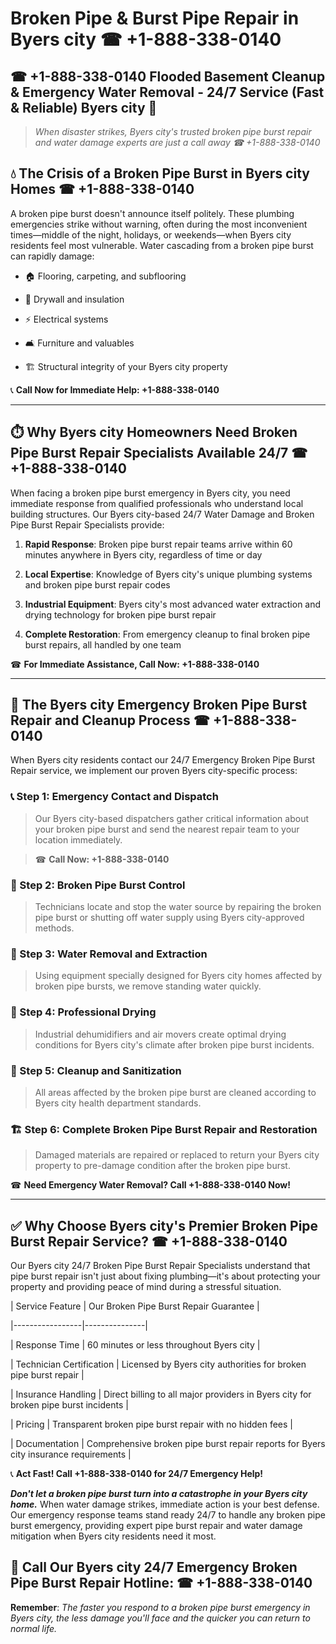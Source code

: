 # Broken Pipe & Burst Pipe Repair in Byers city ☎ +1-888-338-0140  
## ☎ +1-888-338-0140 Flooded Basement Cleanup & Emergency Water Removal - 24/7 Service (Fast & Reliable) Byers city 🚨  

> *When disaster strikes, Byers city's trusted broken pipe burst repair and water damage experts are just a call away ☎ +1-888-338-0140*  

## 💧 The Crisis of a Broken Pipe Burst in Byers city Homes ☎ +1-888-338-0140  

A broken pipe burst doesn't announce itself politely. These plumbing emergencies strike without warning, often during the most inconvenient times—middle of the night, holidays, or weekends—when Byers city residents feel most vulnerable. Water cascading from a broken pipe burst can rapidly damage:  

* 🏠 Flooring, carpeting, and subflooring  
* 🧱 Drywall and insulation  
* ⚡ Electrical systems  
* 🛋️ Furniture and valuables  
* 🏗️ Structural integrity of your Byers city property  

📞 **Call Now for Immediate Help: +1-888-338-0140**  

---  

## ⏱️ Why Byers city Homeowners Need Broken Pipe Burst Repair Specialists Available 24/7 ☎ +1-888-338-0140  

When facing a broken pipe burst emergency in Byers city, you need immediate response from qualified professionals who understand local building structures. Our Byers city-based 24/7 Water Damage and Broken Pipe Burst Repair Specialists provide:  

1. **Rapid Response**: Broken pipe burst repair teams arrive within 60 minutes anywhere in Byers city, regardless of time or day  
2. **Local Expertise**: Knowledge of Byers city's unique plumbing systems and broken pipe burst repair codes  
3. **Industrial Equipment**: Byers city's most advanced water extraction and drying technology for broken pipe burst repair  
4. **Complete Restoration**: From emergency cleanup to final broken pipe burst repairs, all handled by one team  

☎ **For Immediate Assistance, Call Now: +1-888-338-0140**  

---  

## 🔧 The Byers city Emergency Broken Pipe Burst Repair and Cleanup Process ☎ +1-888-338-0140  

When Byers city residents contact our 24/7 Emergency Broken Pipe Burst Repair service, we implement our proven Byers city-specific process:  

### 📞 Step 1: Emergency Contact and Dispatch  
> Our Byers city-based dispatchers gather critical information about your broken pipe burst and send the nearest repair team to your location immediately.  
> ☎ **Call Now: +1-888-338-0140**  

### 🚿 Step 2: Broken Pipe Burst Control  
> Technicians locate and stop the water source by repairing the broken pipe burst or shutting off water supply using Byers city-approved methods.  

### 🌊 Step 3: Water Removal and Extraction  
> Using equipment specially designed for Byers city homes affected by broken pipe bursts, we remove standing water quickly.  

### 💨 Step 4: Professional Drying  
> Industrial dehumidifiers and air movers create optimal drying conditions for Byers city's climate after broken pipe burst incidents.  

### 🧼 Step 5: Cleanup and Sanitization  
> All areas affected by the broken pipe burst are cleaned according to Byers city health department standards.  

### 🏗️ Step 6: Complete Broken Pipe Burst Repair and Restoration  
> Damaged materials are repaired or replaced to return your Byers city property to pre-damage condition after the broken pipe burst.  

☎ **Need Emergency Water Removal? Call +1-888-338-0140 Now!**  

---  

## ✅ Why Choose Byers city's Premier Broken Pipe Burst Repair Service? ☎ +1-888-338-0140  

Our Byers city 24/7 Broken Pipe Burst Repair Specialists understand that pipe burst repair isn't just about fixing plumbing—it's about protecting your property and providing peace of mind during a stressful situation.  

| Service Feature | Our Broken Pipe Burst Repair Guarantee |  
|-----------------|---------------|  
| Response Time | 60 minutes or less throughout Byers city |  
| Technician Certification | Licensed by Byers city authorities for broken pipe burst repair |  
| Insurance Handling | Direct billing to all major providers in Byers city for broken pipe burst incidents |  
| Pricing | Transparent broken pipe burst repair with no hidden fees |  
| Documentation | Comprehensive broken pipe burst repair reports for Byers city insurance requirements |  

📞 **Act Fast! Call +1-888-338-0140 for 24/7 Emergency Help!**  

***Don't let a broken pipe burst turn into a catastrophe in your Byers city home.*** When water damage strikes, immediate action is your best defense. Our emergency response teams stand ready 24/7 to handle any broken pipe burst emergency, providing expert pipe burst repair and water damage mitigation when Byers city residents need it most.  

## 📱 Call Our Byers city 24/7 Emergency Broken Pipe Burst Repair Hotline: ☎ +1-888-338-0140  

**Remember**: *The faster you respond to a broken pipe burst emergency in Byers city, the less damage you'll face and the quicker you can return to normal life.*